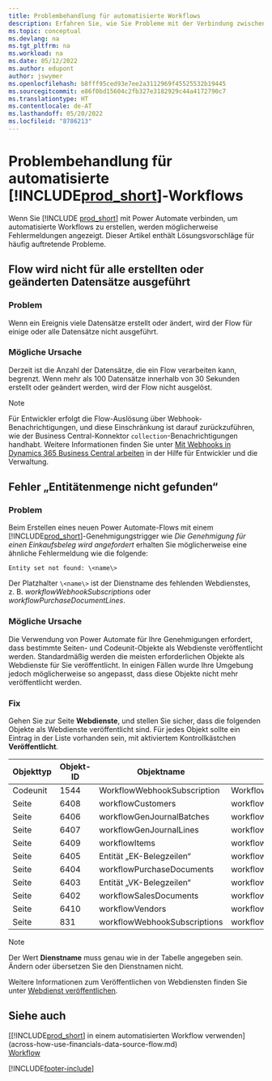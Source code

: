 ```yaml
---
title: Problembehandlung für automatisierte Workflows
description: Erfahren Sie, wie Sie Probleme mit der Verbindung zwischen Business Central und Power Automate beheben, wenn Sie einen automatisierten Workflow erstellen.
ms.topic: conceptual
ms.devlang: na
ms.tgt_pltfrm: na
ms.workload: na
ms.date: 05/12/2022
ms.author: edupont
author: jswymer
ms.openlocfilehash: b8fff95ced93e7ee2a3112969f45525532b19445
ms.sourcegitcommit: e86f0bd15604c2fb327e3182929c44a4172790c7
ms.translationtype: HT
ms.contentlocale: de-AT
ms.lasthandoff: 05/20/2022
ms.locfileid: "8786213"
---
```

# <a name="troubleshoot-your-prod_short-automated-workflows"></a>Problembehandlung für automatisierte [!INCLUDE[prod_short](includes/prod_short.md)]-Workflows

Wenn Sie [!INCLUDE [prod_short](includes/prod_short.md)] mit Power Automate verbinden, um automatisierte Workflows zu erstellen, werden möglicherweise Fehlermeldungen angezeigt. Dieser Artikel enthält Lösungsvorschläge für häufig auftretende Probleme.

## <a name="flow-doesnt-run-on-all-records-created-or-changed"></a>Flow wird nicht für alle erstellten oder geänderten Datensätze ausgeführt

### <a name="problem"></a>Problem

Wenn ein Ereignis viele Datensätze erstellt oder ändert, wird der Flow für einige oder alle Datensätze nicht ausgeführt.

### <a name="possible-cause"></a>Mögliche Ursache

Derzeit ist die Anzahl der Datensätze, die ein Flow verarbeiten kann, begrenzt. Wenn mehr als 100 Datensätze innerhalb von 30 Sekunden erstellt oder geändert werden, wird der Flow nicht ausgelöst.

> [!NOTE]
> Für Entwickler erfolgt die Flow-Auslösung über Webhook-Benachrichtigungen, und diese Einschränkung ist darauf zurückzuführen, wie der Business Central-Konnektor `collection`-Benachrichtigungen handhabt. Weitere Informationen finden Sie unter [Mit Webhooks in Dynamics 365 Business Central arbeiten](/dynamics365/business-central/dev-itpro/api-reference/v2.0/dynamics-subscriptions#notes-for-power-automate-flows) in der Hilfe für Entwickler und die Verwaltung.

## <a name="entity-set-not-found-error"></a>Fehler „Entitätenmenge nicht gefunden“

### <a name="problem"></a>Problem

Beim Erstellen eines neuen Power Automate-Flows mit einem [!INCLUDE[prod_short](includes/prod_short.md)]-Genehmigungstrigger wie *Die Genehmigung für einen Einkaufsbeleg wird angefordert* erhalten Sie möglicherweise eine ähnliche Fehlermeldung wie die folgende:

`Entity set not found: \<name\>`

Der Platzhalter `\<name\>` ist der Dienstname des fehlenden Webdienstes, z. B. *workflowWebhookSubscriptions* oder *workflowPurchaseDocumentLines*.

### <a name="possible-cause"></a>Mögliche Ursache

Die Verwendung von Power Automate für Ihre Genehmigungen erfordert, dass bestimmte Seiten- und Codeunit-Objekte als Webdienste veröffentlicht werden. Standardmäßig werden die meisten erforderlichen Objekte als Webdienste für Sie veröffentlicht. In einigen Fällen wurde Ihre Umgebung jedoch möglicherweise so angepasst, dass diese Objekte nicht mehr veröffentlicht werden.

### <a name="fix"></a>Fix

Gehen Sie zur Seite **Webdienste**, und stellen Sie sicher, dass die folgenden Objekte als Webdienste veröffentlicht sind. Für jedes Objekt sollte ein Eintrag in der Liste vorhanden sein, mit aktiviertem Kontrollkästchen **Veröffentlicht**.  

|Objekttyp|Objekt-ID|Objektname|Dienstname|
|-----------|---------|-----------|------------|
|Codeunit|  1544    |WorkflowWebhookSubscription|WorkflowActionResponse|
|Seite|  6408|   workflowCustomers|  workflowCustomers|
|Seite   |6406   |workflowGenJournalBatches| workflowGenJournalBatches|
|Seite   |6407   |workflowGenJournalLines|workflowGenJournalLines|
|Seite   |6409   |workflowItems| workflowItems|
|Seite   |6405   |Entität „EK-Belegzeilen“|workflowPurchaseDocumentLines|
|Seite|  6404    |workflowPurchaseDocuments| workflowPurchaseDocuments|
|Seite|  6403    |Entität „VK-Belegzeilen“ |workflowSalesDocumentLines|
|Seite|  6402|   workflowSalesDocuments| workflowSalesDocuments|
|Seite|  6410    |workflowVendors|   workflowVendors|
|Seite|  831 |workflowWebhookSubscriptions|  workflowWebhookSubscriptions|

> [!NOTE]
> Der Wert **Dienstname** muss genau wie in der Tabelle angegeben sein. Ändern oder übersetzen Sie den Dienstnamen nicht.

Weitere Informationen zum Veröffentlichen von Webdiensten finden Sie unter [Webdienst veröffentlichen](across-how-publish-web-service.md).

## <a name="see-also"></a>Siehe auch

[[!INCLUDE[prod_short](includes/prod_short.md)] in einem automatisierten Workflow verwenden](across-how-use-financials-data-source-flow.md)  
[Workflow](across-workflow.md)  


[!INCLUDE[footer-include](includes/footer-banner.md)]